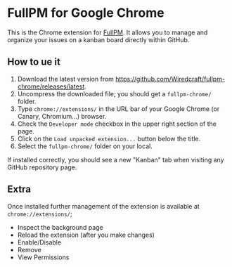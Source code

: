 # FullPM for Google Chrome

This is the Chrome extension for [FullPM](https://wiredcraft.com/fullpm). It allows you to manage and organize your issues on a kanban board directly within GitHub.

## How to ue it

1. Download the latest version from https://github.com/Wiredcraft/fullpm-chrome/releases/latest.
1. Uncompress the downloaded file; you should get a `fullpm-chrome/` folder.
1. Type `chrome://extensions/` in the URL bar of your Google Chrome (or Canary, Chromium...) browser.
1. Check the `Developer mode` checkbox in the upper right section of the page.
1. Click on the `Load unpacked extension...` button below the title.
1. Select the `fullpm-chrome/` folder on your local.

If installed correctly, you should see a new "Kanban" tab when visiting any GitHub repository page.

## Extra

Once installed further management of the extension is available at `chrome://extensions/`;

 - Inspect the background page
 - Reload the extension (after you make changes)
 - Enable/Disable
 - Remove
 - View Permissions
